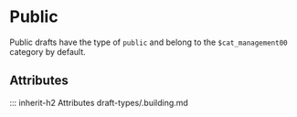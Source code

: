 # Public

Public drafts have the type of `public` and
belong to the `$cat_management00` category by default.

## Attributes
::: inherit-h2 Attributes draft-types/.building.md
